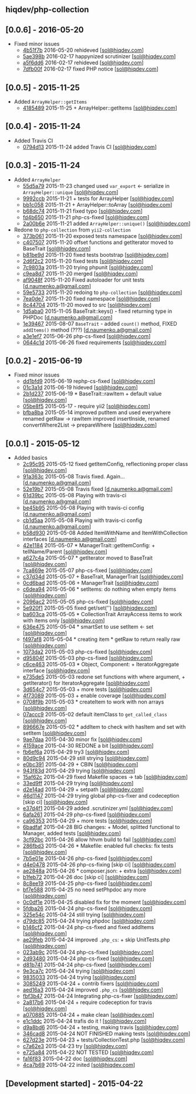 hiqdev/php-collection
---------------------

## [0.0.6] - 2016-05-20

- Fixed minor issues
    - [4b51f7b] 2016-05-20 rehideved [sol@hiqdev.com]
    - [5ae398b] 2016-02-17 happynized scrutinizer [sol@hiqdev.com]
    - [a5f6dd6] 2016-02-17 rehideved [sol@hiqdev.com]
    - [7dfb00f] 2016-02-17 fixed PHP notice [sol@hiqdev.com]

## [0.0.5] - 2015-11-25

- Added `ArrayHelper::getItems`
    - [4185489] 2015-11-25 + ArrayHelper::getItems [sol@hiqdev.com]

## [0.0.4] - 2015-11-24

- Added Travis CI
    - [0794d13] 2015-11-24 added Travis CI [sol@hiqdev.com]

## [0.0.3] - 2015-11-24

- Added `ArrayHelper`
    - [55d5a79] 2015-11-23 changed used `var_export` <- serialize in `ArrayHelper::unique` [sol@hiqdev.com]
    - [9992ccb] 2015-11-21 + tests for ArrayHelper [sol@hiqdev.com]
    - [bb1c058] 2015-11-21 + ArrayHelper::toArray [sol@hiqdev.com]
    - [b68dc74] 2015-11-21 fixed typo [sol@hiqdev.com]
    - [fd4b650] 2015-11-21 php-cs-fixed [sol@hiqdev.com]
    - [2a00b6e] 2015-11-21 added `ArrayHelper::unique()` [sol@hiqdev.com]
- Redone to `php-collection` from `yii2-collection`
    - [373b061] 2015-11-20 exposed tests namespace [sol@hiqdev.com]
    - [c407507] 2015-11-20 offset functions and getIterator moved to BaseTrait [sol@hiqdev.com]
    - [b81be9d] 2015-11-20 fixed tests bootstrap [sol@hiqdev.com]
    - [2d6f2c2] 2015-11-20 fixed tests [sol@hiqdev.com]
    - [7c9803a] 2015-11-20 trying phpunit [sol@hiqdev.com]
    - [c9ea8d7] 2015-11-20 merged [sol@hiqdev.com]
    - [af9048f] 2015-11-20 Fixed autoloader for unit tests [d.naumenko.a@gmail.com]
    - [59e5733] 2015-11-20 redoing to `php-collection` [sol@hiqdev.com]
    - [7ea0de7] 2015-11-20 fixed namespace [sol@hiqdev.com]
    - [8c44704] 2015-11-20 moved to src [sol@hiqdev.com]
    - [1d5aba0] 2015-11-05 BaseTrait::keys() - fixed returning type in PHPDoc [d.naumenko.a@gmail.com]
    - [1e39467] 2015-08-07 `BaseTrait` - added `count()` method, FIXED `addItems()` method (???) [d.naumenko.a@gmail.com]
    - [a3e1ef7] 2015-06-26 php-cs-fixed [sol@hiqdev.com]
    - [0644c1d] 2015-06-26 fixed requirements [sol@hiqdev.com]

## [0.0.2] - 2015-06-19

- Fixed minor issues
    - [dd1bfd9] 2015-06-19 rephp-cs-fixed [sol@hiqdev.com]
    - [01c3a1d] 2015-06-19 hideved [sol@hiqdev.com]
    - [2b1d237] 2015-06-19 * BaseTrait::rawItem + default value [sol@hiqdev.com]
    - [05be8f5] 2015-05-17 - require yii2 [sol@hiqdev.com]
    - [bfba8ba] 2015-05-14 improved putItem and used everywhere renamed getRaw -> rawItem improved insertInside, renamed convertWhere2List -> prepareWhere [sol@hiqdev.com]

## [0.0.1] - 2015-05-12

- Added basics
    - [2c95c95] 2015-05-12 fixed getItemConfig, reflectioning proper class [sol@hiqdev.com]
    - [91a363c] 2015-05-08 Travis fixed. Again... [d.naumenko.a@gmail.com]
    - [52e19b7] 2015-05-08 Travis fixed [d.naumenko.a@gmail.com]
    - [61d39bc] 2015-05-08 Playing with travis-ci [d.naumenko.a@gmail.com]
    - [be45b95] 2015-05-08 Playing with travis-ci config [d.naumenko.a@gmail.com]
    - [cb1d5aa] 2015-05-08 Playing with travis-ci config [d.naumenko.a@gmail.com]
    - [b58d930] 2015-05-08 Added ItemWithName and ItemWithCollection interfaces [d.naumenko.a@gmail.com]
    - [42e1184] 2015-05-07 * ManagerTrait::getItemConfig: + tellName/Parent [sol@hiqdev.com]
    - [a627c4a] 2015-05-07 * getIterator moved to BaseTrait [sol@hiqdev.com]
    - [7ca869e] 2015-05-07 php-cs-fixed [sol@hiqdev.com]
    - [c37d34d] 2015-05-07 + BaseTrait, ManagerTrait [sol@hiqdev.com]
    - [0cd6bad] 2015-05-06 + ManagerTrait [sol@hiqdev.com]
    - [c6dea94] 2015-05-06 * setItems: do nothing when empty items [sol@hiqdev.com]
    - [2096ac2] 2015-05-05 php-cs-fixed [sol@hiqdev.com]
    - [5e920f1] 2015-05-05 fixed get/set('') [sol@hiqdev.com]
    - [ba603ca] 2015-05-05 * CollectionTrait ArrayAccess items to work with items only [sol@hiqdev.com]
    - [636e475] 2015-05-04 * smartSet to use setItem <- set [sol@hiqdev.com]
    - [f497af8] 2015-05-04 * creating item * getRaw to return really raw [sol@hiqdev.com]
    - [1073da2] 2015-05-03 php-cs-fixed [sol@hiqdev.com]
    - [d95804f] 2015-05-03 php-cs-fixed [sol@hiqdev.com]
    - [c6ce463] 2015-05-03 * Object, Component: + IteratorAggregate interface [sol@hiqdev.com]
    - [e735de5] 2015-05-03 redone set functions with where argument, + getIterator() for IteratorAggregate [sol@hiqdev.com]
    - [3d654c7] 2015-05-03 + more tests [sol@hiqdev.com]
    - [4f73089] 2015-05-03 + enable coverage [sol@hiqdev.com]
    - [0708f9b] 2015-05-03 * createItem to work with non arrays [sol@hiqdev.com]
    - [07accc9] 2015-05-02 default itemClass to `get_called_class` [sol@hiqdev.com]
    - [896667e] 2015-05-02 * addItem to check with hasItem and set with setItem [sol@hiqdev.com]
    - [9ae7daa] 2015-04-30 minor fix [sol@hiqdev.com]
    - [4159ace] 2015-04-30 REDONE a bit [sol@hiqdev.com]
    - [fb6ef6a] 2015-04-29 try3 [sol@hiqdev.com]
    - [80d9c94] 2015-04-29 still strying [sol@hiqdev.com]
    - [e0bc391] 2015-04-29 + CBIN [sol@hiqdev.com]
    - [943f83d] 2015-04-29 trying [sol@hiqdev.com]
    - [15af62c] 2015-04-29 fixed Makefile spaces -> tab [sol@hiqdev.com]
    - [33ed9ff] 2015-04-29 trying [sol@hiqdev.com]
    - [d2e14ad] 2015-04-29 + setpath [sol@hiqdev.com]
    - [46d1147] 2015-04-29 trying global php-cs-fixer and codeception [skip ci] [sol@hiqdev.com]
    - [e37d4f1] 2015-04-29 added .scrutinizer.yml [sol@hiqdev.com]
    - [6afa261] 2015-04-29 php-cs-fixed [sol@hiqdev.com]
    - [ca96353] 2015-04-29 + more tests [sol@hiqdev.com]
    - [6badfaf] 2015-04-28 BIG changes: + Model, splitted functional to Manager, added tests [sol@hiqdev.com]
    - [3cf92bc] 2015-04-26 allow hhvm build to fail [sol@hiqdev.com]
    - [286fbd3] 2015-04-26 * Makefile: enabled full checks: fix tests [sol@hiqdev.com]
    - [7b5e01e] 2015-04-26 php-cs-fixed [sol@hiqdev.com]
    - [d4e0478] 2015-04-26 php-cs-fixing [skip ci] [sol@hiqdev.com]
    - [ae2848a] 2015-04-26 * composer.json: + extra [sol@hiqdev.com]
    - [b1feb72] 2015-04-26 doc [skip ci] [sol@hiqdev.com]
    - [8c8ee19] 2015-04-25 php-cs-fixed [sol@hiqdev.com]
    - [bf7e588] 2015-04-25 no need setPhpdoc any more [sol@hiqdev.com]
    - [0c0df1e] 2015-04-25 disabled fix for the moment [sol@hiqdev.com]
    - [5fdba26] 2015-04-24 php-cs-fixed [sol@hiqdev.com]
    - [325e54c] 2015-04-24 still trying [sol@hiqdev.com]
    - [d79dc85] 2015-04-24 trying phpdoc [sol@hiqdev.com]
    - [b146cf2] 2015-04-24 php-cs-fixed and fixed addItems [sol@hiqdev.com]
    - [ae29feb] 2015-04-24 improved `.php_cs`: + skip UnitTests.php [sol@hiqdev.com]
    - [023ab9c] 2015-04-24 php-cs-fixed [sol@hiqdev.com]
    - [2d93480] 2015-04-24 php-cs-fixed [sol@hiqdev.com]
    - [d81b741] 2015-04-24 php-cs-fixed [sol@hiqdev.com]
    - [9e3ca7c] 2015-04-24 trying [sol@hiqdev.com]
    - [9835033] 2015-04-24 trying [sol@hiqdev.com]
    - [3085249] 2015-04-24 + contrib fixers [sol@hiqdev.com]
    - [aed16a3] 2015-04-24 improved `.php_cs` [sol@hiqdev.com]
    - [fbf3b47] 2015-04-24 Integrating php-cs-fixer [sol@hiqdev.com]
    - [2a817b6] 2015-04-24 + require codeception for travis [sol@hiqdev.com]
    - [a070885] 2015-04-24 + make clean [sol@hiqdev.com]
    - [e1c1ddc] 2015-04-24 trafis do it ! [sol@hiqdev.com]
    - [d9a8bd6] 2015-04-24 + testing, making travis [sol@hiqdev.com]
    - [346cad8] 2015-04-24 NOT FINISHED making tests [sol@hiqdev.com]
    - [627d23e] 2015-04-23 + tests/CollectionTest.php [sol@hiqdev.com]
    - [c7a62e3] 2015-04-23 try [sol@hiqdev.com]
    - [e725a84] 2015-04-22 NOT TESTED [sol@hiqdev.com]
    - [fa16f83] 2015-04-22 doc [sol@hiqdev.com]
    - [4ca7b69] 2015-04-22 inited [sol@hiqdev.com]

## [Development started] - 2015-04-22

[4b51f7b]: https://github.com/hiqdev/php-collection/commit/4b51f7b
[5ae398b]: https://github.com/hiqdev/php-collection/commit/5ae398b
[a5f6dd6]: https://github.com/hiqdev/php-collection/commit/a5f6dd6
[7dfb00f]: https://github.com/hiqdev/php-collection/commit/7dfb00f
[4185489]: https://github.com/hiqdev/php-collection/commit/4185489
[0794d13]: https://github.com/hiqdev/php-collection/commit/0794d13
[55d5a79]: https://github.com/hiqdev/php-collection/commit/55d5a79
[9992ccb]: https://github.com/hiqdev/php-collection/commit/9992ccb
[bb1c058]: https://github.com/hiqdev/php-collection/commit/bb1c058
[b68dc74]: https://github.com/hiqdev/php-collection/commit/b68dc74
[fd4b650]: https://github.com/hiqdev/php-collection/commit/fd4b650
[2a00b6e]: https://github.com/hiqdev/php-collection/commit/2a00b6e
[373b061]: https://github.com/hiqdev/php-collection/commit/373b061
[c407507]: https://github.com/hiqdev/php-collection/commit/c407507
[b81be9d]: https://github.com/hiqdev/php-collection/commit/b81be9d
[2d6f2c2]: https://github.com/hiqdev/php-collection/commit/2d6f2c2
[7c9803a]: https://github.com/hiqdev/php-collection/commit/7c9803a
[c9ea8d7]: https://github.com/hiqdev/php-collection/commit/c9ea8d7
[af9048f]: https://github.com/hiqdev/php-collection/commit/af9048f
[59e5733]: https://github.com/hiqdev/php-collection/commit/59e5733
[7ea0de7]: https://github.com/hiqdev/php-collection/commit/7ea0de7
[8c44704]: https://github.com/hiqdev/php-collection/commit/8c44704
[1d5aba0]: https://github.com/hiqdev/php-collection/commit/1d5aba0
[1e39467]: https://github.com/hiqdev/php-collection/commit/1e39467
[a3e1ef7]: https://github.com/hiqdev/php-collection/commit/a3e1ef7
[0644c1d]: https://github.com/hiqdev/php-collection/commit/0644c1d
[dd1bfd9]: https://github.com/hiqdev/php-collection/commit/dd1bfd9
[01c3a1d]: https://github.com/hiqdev/php-collection/commit/01c3a1d
[2b1d237]: https://github.com/hiqdev/php-collection/commit/2b1d237
[05be8f5]: https://github.com/hiqdev/php-collection/commit/05be8f5
[bfba8ba]: https://github.com/hiqdev/php-collection/commit/bfba8ba
[2c95c95]: https://github.com/hiqdev/php-collection/commit/2c95c95
[91a363c]: https://github.com/hiqdev/php-collection/commit/91a363c
[52e19b7]: https://github.com/hiqdev/php-collection/commit/52e19b7
[61d39bc]: https://github.com/hiqdev/php-collection/commit/61d39bc
[be45b95]: https://github.com/hiqdev/php-collection/commit/be45b95
[cb1d5aa]: https://github.com/hiqdev/php-collection/commit/cb1d5aa
[b58d930]: https://github.com/hiqdev/php-collection/commit/b58d930
[42e1184]: https://github.com/hiqdev/php-collection/commit/42e1184
[a627c4a]: https://github.com/hiqdev/php-collection/commit/a627c4a
[7ca869e]: https://github.com/hiqdev/php-collection/commit/7ca869e
[c37d34d]: https://github.com/hiqdev/php-collection/commit/c37d34d
[0cd6bad]: https://github.com/hiqdev/php-collection/commit/0cd6bad
[c6dea94]: https://github.com/hiqdev/php-collection/commit/c6dea94
[2096ac2]: https://github.com/hiqdev/php-collection/commit/2096ac2
[5e920f1]: https://github.com/hiqdev/php-collection/commit/5e920f1
[ba603ca]: https://github.com/hiqdev/php-collection/commit/ba603ca
[636e475]: https://github.com/hiqdev/php-collection/commit/636e475
[f497af8]: https://github.com/hiqdev/php-collection/commit/f497af8
[1073da2]: https://github.com/hiqdev/php-collection/commit/1073da2
[d95804f]: https://github.com/hiqdev/php-collection/commit/d95804f
[c6ce463]: https://github.com/hiqdev/php-collection/commit/c6ce463
[e735de5]: https://github.com/hiqdev/php-collection/commit/e735de5
[3d654c7]: https://github.com/hiqdev/php-collection/commit/3d654c7
[4f73089]: https://github.com/hiqdev/php-collection/commit/4f73089
[0708f9b]: https://github.com/hiqdev/php-collection/commit/0708f9b
[07accc9]: https://github.com/hiqdev/php-collection/commit/07accc9
[896667e]: https://github.com/hiqdev/php-collection/commit/896667e
[9ae7daa]: https://github.com/hiqdev/php-collection/commit/9ae7daa
[4159ace]: https://github.com/hiqdev/php-collection/commit/4159ace
[fb6ef6a]: https://github.com/hiqdev/php-collection/commit/fb6ef6a
[80d9c94]: https://github.com/hiqdev/php-collection/commit/80d9c94
[e0bc391]: https://github.com/hiqdev/php-collection/commit/e0bc391
[943f83d]: https://github.com/hiqdev/php-collection/commit/943f83d
[15af62c]: https://github.com/hiqdev/php-collection/commit/15af62c
[33ed9ff]: https://github.com/hiqdev/php-collection/commit/33ed9ff
[d2e14ad]: https://github.com/hiqdev/php-collection/commit/d2e14ad
[46d1147]: https://github.com/hiqdev/php-collection/commit/46d1147
[e37d4f1]: https://github.com/hiqdev/php-collection/commit/e37d4f1
[6afa261]: https://github.com/hiqdev/php-collection/commit/6afa261
[ca96353]: https://github.com/hiqdev/php-collection/commit/ca96353
[6badfaf]: https://github.com/hiqdev/php-collection/commit/6badfaf
[3cf92bc]: https://github.com/hiqdev/php-collection/commit/3cf92bc
[286fbd3]: https://github.com/hiqdev/php-collection/commit/286fbd3
[7b5e01e]: https://github.com/hiqdev/php-collection/commit/7b5e01e
[d4e0478]: https://github.com/hiqdev/php-collection/commit/d4e0478
[ae2848a]: https://github.com/hiqdev/php-collection/commit/ae2848a
[b1feb72]: https://github.com/hiqdev/php-collection/commit/b1feb72
[8c8ee19]: https://github.com/hiqdev/php-collection/commit/8c8ee19
[bf7e588]: https://github.com/hiqdev/php-collection/commit/bf7e588
[0c0df1e]: https://github.com/hiqdev/php-collection/commit/0c0df1e
[5fdba26]: https://github.com/hiqdev/php-collection/commit/5fdba26
[325e54c]: https://github.com/hiqdev/php-collection/commit/325e54c
[d79dc85]: https://github.com/hiqdev/php-collection/commit/d79dc85
[b146cf2]: https://github.com/hiqdev/php-collection/commit/b146cf2
[ae29feb]: https://github.com/hiqdev/php-collection/commit/ae29feb
[023ab9c]: https://github.com/hiqdev/php-collection/commit/023ab9c
[2d93480]: https://github.com/hiqdev/php-collection/commit/2d93480
[d81b741]: https://github.com/hiqdev/php-collection/commit/d81b741
[9e3ca7c]: https://github.com/hiqdev/php-collection/commit/9e3ca7c
[9835033]: https://github.com/hiqdev/php-collection/commit/9835033
[3085249]: https://github.com/hiqdev/php-collection/commit/3085249
[aed16a3]: https://github.com/hiqdev/php-collection/commit/aed16a3
[fbf3b47]: https://github.com/hiqdev/php-collection/commit/fbf3b47
[2a817b6]: https://github.com/hiqdev/php-collection/commit/2a817b6
[a070885]: https://github.com/hiqdev/php-collection/commit/a070885
[e1c1ddc]: https://github.com/hiqdev/php-collection/commit/e1c1ddc
[d9a8bd6]: https://github.com/hiqdev/php-collection/commit/d9a8bd6
[346cad8]: https://github.com/hiqdev/php-collection/commit/346cad8
[627d23e]: https://github.com/hiqdev/php-collection/commit/627d23e
[c7a62e3]: https://github.com/hiqdev/php-collection/commit/c7a62e3
[e725a84]: https://github.com/hiqdev/php-collection/commit/e725a84
[fa16f83]: https://github.com/hiqdev/php-collection/commit/fa16f83
[4ca7b69]: https://github.com/hiqdev/php-collection/commit/4ca7b69
